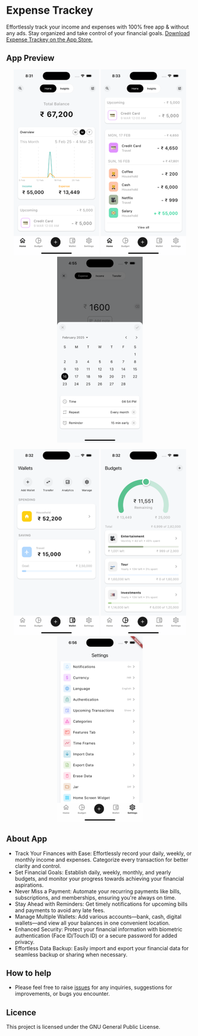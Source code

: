 # Expense Trackey


Effortlessly track your income and expenses with 100% free app & without any ads. Stay organized and take control of your financial goals. [Download Expense Trackey on the App Store.](https://apps.apple.com/sg/app/id6739773550)

## App Preview

<p align="center" justifyContent="space-around">
  <img src="./screenshots/1.png" height="500" /> 
  <img src="./screenshots/2.png" height="500" /> 
  <img src="./screenshots/3.png" height="500" />
</p>

<p align="center">
  <img src="./screenshots/4.png" height="500" />
  <img src="./screenshots/5.png" height="500" />
  <img src="./screenshots/6.jpg" height="500" />
</p>



## About App

- Track Your Finances with Ease: Effortlessly record your daily, weekly, or monthly income and expenses. Categorize every transaction for better clarity and control.
- Set Financial Goals: Establish daily, weekly, monthly, and yearly budgets, and monitor your progress towards achieving your financial aspirations.
- Never Miss a Payment: Automate your recurring payments like bills, subscriptions, and memberships, ensuring you're always on time.
- Stay Ahead with Reminders: Get timely notifications for upcoming bills and payments to avoid any late fees.
- Manage Multiple Wallets: Add various accounts—bank, cash, digital wallets—and view all your balances in one convenient location.
- Enhanced Security: Protect your financial information with biometric authentication (Face ID/Touch ID) or a secure password for added privacy.
- Effortless Data Backup: Easily import and export your financial data for seamless backup or sharing when necessary.


## How to help

- Please feel free to raise [issues](https://github.com/kishankumawat03/expense-trackey/issues) for any inquiries, suggestions for improvements, or bugs you encounter.

## Licence

This project is licensed under the GNU General Public License.
